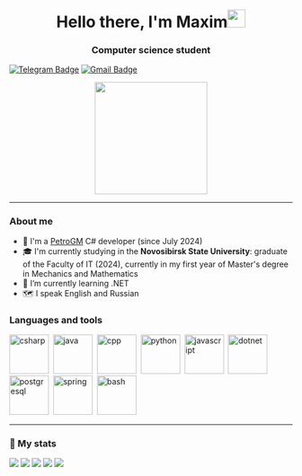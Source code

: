 <h1 align="center">Hello there, I'm Maxim<img src="https://github.com/blackcater/blackcater/raw/main/images/Hi.gif" height="32"/></h1>
<h3 align="center">Computer science student</h3>


[![Telegram Badge](https://img.shields.io/badge/-Telegram-0088cc?style=for-the-badge&logo=appveyor&logo=Telegram&logoColor=white&color=blue)](https://t.me/mu2so4)
[![Gmail Badge](https://img.shields.io/badge/Gmail-D14836?style=for-the-badge&logo=gmail&logoColor=white)](mailto:b4.orangutang@gmail.com)

<div align="center">
  <img src="https://media.giphy.com/media/k0ijJhqrUP4T2EvmJ1/giphy.gif" height="200px"/>
</div>

---
### About me
- 💼 I'm a [PetroGM](https://petrogm.com) C# developer (since July 2024)
- 🎓 I'm currently studying in the <b>Novosibirsk State University</b>: graduate of the Faculty of IT (2024), currently in my first year of Master's degree in Mechanics and Mathematics
- 🌱 I’m currently learning .NET
- 🗺️ I speak English and Russian

### Languages and tools
<img height="70px" width="70px" src="https://cdn.jsdelivr.net/gh/devicons/devicon@latest/icons/csharp/csharp-original.svg" title="csharp" />&nbsp;
<img height="70px" width="70px" src="https://cdn.jsdelivr.net/gh/devicons/devicon/icons/java/java-original.svg" title="java"/>&nbsp;
<img height="70px" width="70px" src="https://cdn.jsdelivr.net/gh/devicons/devicon/icons/cplusplus/cplusplus-original.svg" title="cpp"/>&nbsp;
<img height="70px" width="70px" src="https://cdn.jsdelivr.net/gh/devicons/devicon/icons/python/python-original.svg" title="python"/>&nbsp;
<img height="70px" width="70px" src="https://cdn.jsdelivr.net/gh/devicons/devicon/icons/javascript/javascript-original.svg" title="javascript"/>&nbsp;
<img height="70px" width="70px" src="https://cdn.jsdelivr.net/gh/devicons/devicon@latest/icons/dot-net/dot-net-original-wordmark.svg" title="dotnet" />&nbsp;
<img height="70px" width="70px" src="https://cdn.jsdelivr.net/gh/devicons/devicon/icons/postgresql/postgresql-original.svg" title="postgresql"/>&nbsp;
<img height="70px" width="70px" src="https://cdn.jsdelivr.net/gh/devicons/devicon/icons/spring/spring-original.svg" title="spring"/>&nbsp;
<img height="70px" width="70px" src="https://cdn.jsdelivr.net/gh/devicons/devicon/icons/bash/bash-original.svg" title="bash"/>

---
### 🎯 My stats
![](http://github-profile-summary-cards.vercel.app/api/cards/profile-details?username=mu2so4&theme=react)
![](http://github-profile-summary-cards.vercel.app/api/cards/repos-per-language?username=mu2so4&theme=react)
![](http://github-profile-summary-cards.vercel.app/api/cards/most-commit-language?username=mu2so4&theme=react)
![](http://github-profile-summary-cards.vercel.app/api/cards/stats?username=mu2so4&theme=react)
![](http://github-profile-summary-cards.vercel.app/api/cards/productive-time?username=mu2so4&theme=react&utcOffset=7)

